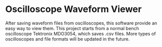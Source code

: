 # Oscilloscope Waveform Viewer

After saving waveform files from oscilloscopes, this software provide an easy way to view them.
This project starts from a normal bench oscilloscope Tektronix MDO3054, which saves .csv files. 
More types of oscilloscopes and file formats will be updated in the future. 
